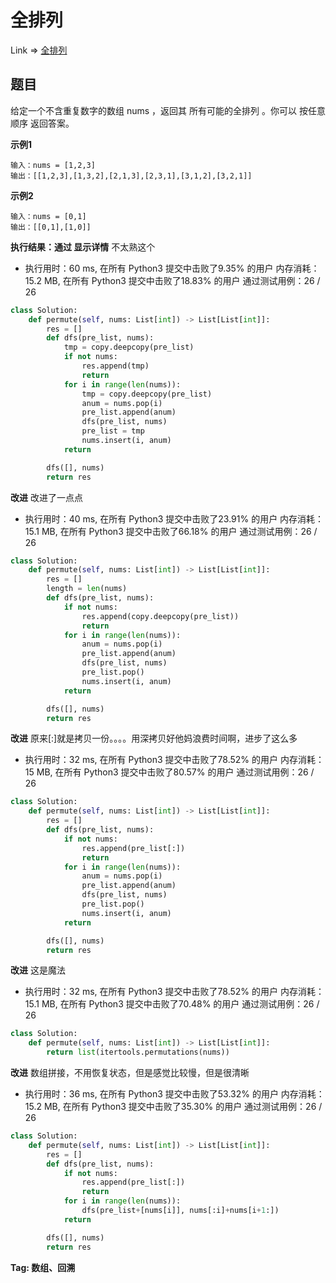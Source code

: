 # 全排列

Link => [全排列](https://leetcode-cn.com/problems/permutations/)

## 题目
给定一个不含重复数字的数组 nums ，返回其 所有可能的全排列 。你可以 按任意顺序 返回答案。

**示例1**

    输入：nums = [1,2,3]
    输出：[[1,2,3],[1,3,2],[2,1,3],[2,3,1],[3,1,2],[3,2,1]]

**示例2**

    输入：nums = [0,1]
    输出：[[0,1],[1,0]]

**执行结果：通过 显示详情**
不太熟这个

- 执行用时：60 ms, 在所有 Python3 提交中击败了9.35% 的用户
内存消耗：15.2 MB, 在所有 Python3 提交中击败了18.83% 的用户
通过测试用例：26 / 26

```python
class Solution:
    def permute(self, nums: List[int]) -> List[List[int]]:
        res = []
        def dfs(pre_list, nums):
            tmp = copy.deepcopy(pre_list)
            if not nums:
                res.append(tmp)
                return
            for i in range(len(nums)):
                tmp = copy.deepcopy(pre_list)
                anum = nums.pop(i)
                pre_list.append(anum)
                dfs(pre_list, nums)
                pre_list = tmp
                nums.insert(i, anum)
            return

        dfs([], nums)
        return res
```

**改进**
改进了一点点

- 执行用时：40 ms, 在所有 Python3 提交中击败了23.91% 的用户
内存消耗：15.1 MB, 在所有 Python3 提交中击败了66.18% 的用户
通过测试用例：26 / 26

```python
class Solution:
    def permute(self, nums: List[int]) -> List[List[int]]:
        res = []
        length = len(nums)
        def dfs(pre_list, nums):
            if not nums:
                res.append(copy.deepcopy(pre_list))
                return
            for i in range(len(nums)):
                anum = nums.pop(i)
                pre_list.append(anum)
                dfs(pre_list, nums)
                pre_list.pop()
                nums.insert(i, anum)
            return

        dfs([], nums)
        return res
```
**改进**
原来[:]就是拷贝一份。。。。用深拷贝好他妈浪费时间啊，进步了这么多

- 执行用时：32 ms, 在所有 Python3 提交中击败了78.52% 的用户
内存消耗：15 MB, 在所有 Python3 提交中击败了80.57% 的用户
通过测试用例：26 / 26

```python
class Solution:
    def permute(self, nums: List[int]) -> List[List[int]]:
        res = []
        def dfs(pre_list, nums):
            if not nums:
                res.append(pre_list[:])
                return
            for i in range(len(nums)):
                anum = nums.pop(i)
                pre_list.append(anum)
                dfs(pre_list, nums)
                pre_list.pop()
                nums.insert(i, anum)
            return

        dfs([], nums)
        return res
```
**改进**
这是魔法

- 执行用时：32 ms, 在所有 Python3 提交中击败了78.52% 的用户
内存消耗：15.1 MB, 在所有 Python3 提交中击败了70.48% 的用户
通过测试用例：26 / 26

```python
class Solution:
    def permute(self, nums: List[int]) -> List[List[int]]:
        return list(itertools.permutations(nums))

```
**改进**
数组拼接，不用恢复状态，但是感觉比较慢，但是很清晰

- 执行用时：36 ms, 在所有 Python3 提交中击败了53.32% 的用户
内存消耗：15.2 MB, 在所有 Python3 提交中击败了35.30% 的用户
通过测试用例：26 / 26

```python
class Solution:
    def permute(self, nums: List[int]) -> List[List[int]]:
        res = []
        def dfs(pre_list, nums):
            if not nums:
                res.append(pre_list[:])
                return
            for i in range(len(nums)):
                dfs(pre_list+[nums[i]], nums[:i]+nums[i+1:])
            return

        dfs([], nums)
        return res
```
**Tag: 数组、回溯**
